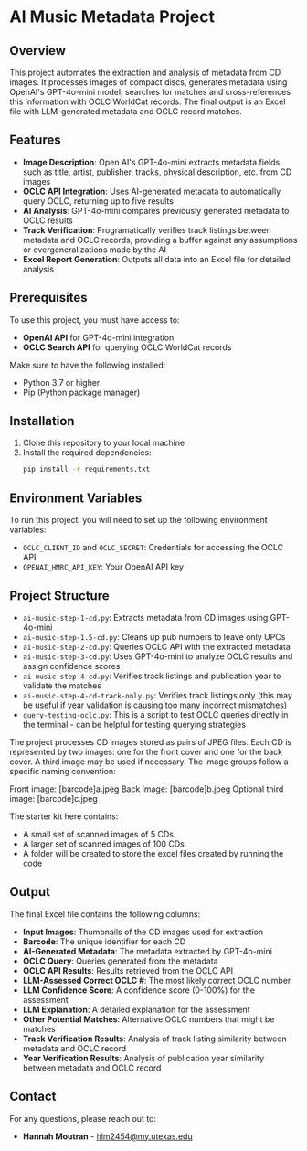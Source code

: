 # AI Music Metadata Project
## Overview
This project automates the extraction and analysis of metadata from CD images. It processes images of compact discs, generates metadata using OpenAI's GPT-4o-mini model, searches for matches and cross-references this information with OCLC WorldCat records. The final output is an Excel file with LLM-generated metadata and OCLC record matches.

## Features
- **Image Description**: Open AI's GPT-4o-mini extracts metadata fields such as title, artist, publisher, tracks, physical description, etc. from CD images
- **OCLC API Integration**: Uses AI-generated metadata to automatically query OCLC, returning up to five results
- **AI Analysis**: GPT-4o-mini compares previously generated metadata to OCLC results
- **Track Verification**: Programatically verifies track listings between metadata and OCLC records, providing a buffer against any assumptions or overgeneralizations made by the AI
- **Excel Report Generation**: Outputs all data into an Excel file for detailed analysis

## Prerequisites
To use this project, you must have access to:
- **OpenAI API** for GPT-4o-mini integration
- **OCLC Search API** for querying OCLC WorldCat records

Make sure to have the following installed:
- Python 3.7 or higher
- Pip (Python package manager)

## Installation
1. Clone this repository to your local machine
2. Install the required dependencies:
   ```sh
   pip install -r requirements.txt
   ```

## Environment Variables
To run this project, you will need to set up the following environment variables:
- `OCLC_CLIENT_ID` and `OCLC_SECRET`: Credentials for accessing the OCLC API
- `OPENAI_HMRC_API_KEY`: Your OpenAI API key

## Project Structure
- `ai-music-step-1-cd.py`: Extracts metadata from CD images using GPT-4o-mini
- `ai-music-step-1.5-cd.py`: Cleans up pub numbers to leave only UPCs
- `ai-music-step-2-cd.py`: Queries OCLC API with the extracted metadata
- `ai-music-step-3-cd.py`: Uses GPT-4o-mini to analyze OCLC results and assign confidence scores
- `ai-music-step-4-cd.py`: Verifies track listings and publication year to validate the matches
- `ai-music-step-4-cd-track-only.py`: Verifies track listings only (this may be useful if year validation is causing too many incorrect mismatches)
- `query-testing-oclc.py`: This is a script to test OCLC queries directly in the terminal - can be helpful for testing querying strategies

The project processes CD images stored as pairs of JPEG files. Each CD is represented by two images: one for the front cover and one for the back cover. A third image may be used if necessary.  The image groups follow a specific naming convention:

Front image: [barcode]a.jpeg
Back image: [barcode]b.jpeg
Optional third image: [barcode]c.jpeg

The starter kit here contains:
- A  small set of scanned images of 5 CDs
- A larger set of scanned images of 100 CDs
- A folder will be created to store the excel files created by running the code

## Output
The final Excel file contains the following columns:
- **Input Images**: Thumbnails of the CD images used for extraction
- **Barcode**: The unique identifier for each CD
- **AI-Generated Metadata**: The metadata extracted by GPT-4o-mini
- **OCLC Query**: Queries generated from the metadata
- **OCLC API Results**: Results retrieved from the OCLC API
- **LLM-Assessed Correct OCLC #**: The most likely correct OCLC number
- **LLM Confidence Score**: A confidence score (0-100%) for the assessment
- **LLM Explanation**: A detailed explanation for the assessment
- **Other Potential Matches**: Alternative OCLC numbers that might be matches
- **Track Verification Results**: Analysis of track listing similarity between metadata and OCLC record
- **Year Verification Results**: Analysis of publication year similarity between metadata and OCLC record

## Contact
For any questions, please reach out to:
- **Hannah Moutran** - hlm2454@my.utexas.edu